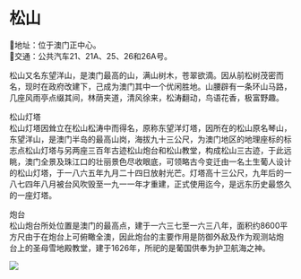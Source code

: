 # 松山  
📍地址：位于澳门正中心。  
🚌交通：公共汽车21、21A、25、26和26A号。  

松山又名东望洋山，是澳门最高的山，满山树木，苍翠欲滴。因从前松树茂密而名，现时在政府改建下，己成为澳门其中一个优闲胜地。山腰辟有一条环山马路，几座风雨亭点缀其间，林荫夹道，清风徐来，松涛翻动，鸟语花香，极富野趣。  

松山灯塔  
松山灯塔因耸立在松山松涛中而得名，原称东望洋灯塔，因所在的松山原名琴山，东望洋山，是澳门半岛的最高山岗，海拔九十三公尺，为澳门地区的地理座标的标志点松山灯塔与另两座三百年古迹松山炮台和松山教堂，构成松山三古迹，于此远眺，澳门全景及珠江口的壮丽景色尽收眼底，可领略古今变迁由一名土生葡人设计的松山灯塔，于一八六五年九月二十四日放射光芒。灯塔高十三公尺，九年后的一八七四年八月被台风吹毁至一九一一年才重建，正式使用迄今，是远东历史最悠久的一座灯塔。  

炮台  
松山炮台所处位置是澳门的最高点，建于一六三七至一六三八年，面积约8600平方尺由于在炮台上可俯瞰全澳，因此炮台的主要作用是防御外敌及作为观测站炮 台上的圣母雪地殿教堂，建于1626年，所祀的是葡国供奉为护卫航海之神。  

![](https://raw.gitmirror.com/szqq0512/Pic/main/img/202201212102855.png)  
